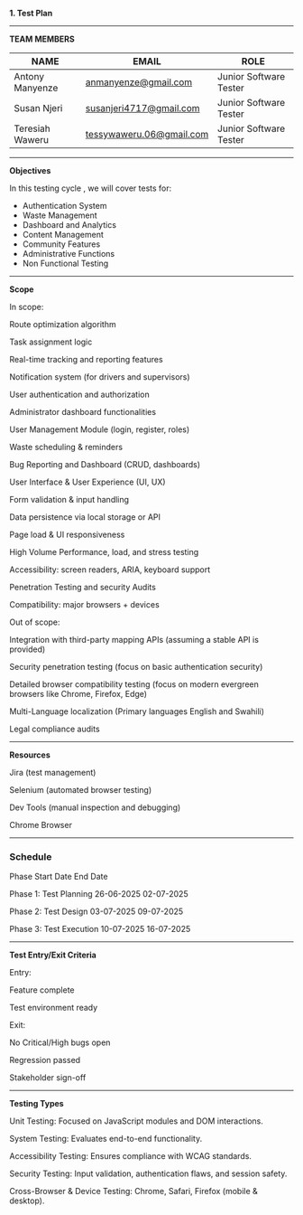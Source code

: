 **1. Test Plan**

---
**TEAM MEMBERS**

|        NAME         |               EMAIL                |         ROLE            |
|---------------------|------------------------------------|-------------------------|
| Antony Manyenze     | anmanyenze@gmail.com               | Junior Software Tester  |
| Susan Njeri         | susanjeri4717@gmail.com            | Junior Software Tester  |
| Teresiah Waweru     | tessywaweru.06@gmail.com           | Junior Software Tester  |

---


**Objectives**

In this testing cycle , we will cover tests for:
- Authentication System
- Waste Management
- Dashboard and Analytics
- Content Management
- Community Features
- Administrative Functions
- Non Functional Testing

---


**Scope**

 In scope:

Route optimization algorithm

Task assignment logic

Real-time tracking and reporting features

Notification system (for drivers and supervisors)

User authentication and authorization

Administrator dashboard functionalities 

User Management Module (login, register, roles)

Waste scheduling & reminders

Bug Reporting and Dashboard (CRUD, dashboards)

User Interface & User Experience (UI, UX)

Form validation & input handling

Data persistence via local storage or API

Page load & UI responsiveness

High Volume Performance, load, and stress testing

Accessibility: screen readers, ARIA, keyboard support

Penetration Testing and security Audits

Compatibility: major browsers + devices



Out of scope:

Integration with third-party mapping APIs (assuming a stable API is provided)

Security penetration testing (focus on basic authentication security)

Detailed browser compatibility testing (focus on modern evergreen browsers like Chrome, Firefox, Edge)

Multi-Language localization (Primary languages English and Swahili)

Legal compliance audits    

---

 **Resources**

Jira  (test management)

Selenium (automated browser testing)

Dev Tools (manual inspection and debugging)

Chrome Browser

---


### **Schedule**

Phase	Start Date	End Date

Phase 1: Test Planning	26-06-2025	02-07-2025

Phase 2: Test Design	03-07-2025	09-07-2025

Phase 3: Test Execution	10-07-2025	16-07-2025


---

**Test Entry/Exit Criteria**

Entry:

Feature complete

Test environment ready

Exit:

No Critical/High bugs open

Regression passed

Stakeholder sign-off

---

 **Testing Types**

Unit Testing: Focused on JavaScript modules and DOM interactions.

System Testing: Evaluates end-to-end functionality.

Accessibility Testing: Ensures compliance with WCAG standards.

Security Testing: Input validation, authentication flaws, and session safety.

Cross-Browser & Device Testing: Chrome, Safari, Firefox (mobile & desktop).




        
 
